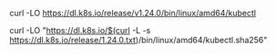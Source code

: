 curl -LO https://dl.k8s.io/release/v1.24.0/bin/linux/amd64/kubectl

curl -LO "https://dl.k8s.io/$(curl -L -s
https://dl.k8s.io/release/1.24.0.txt)/bin/linux/amd64/kubectl.sha256"
